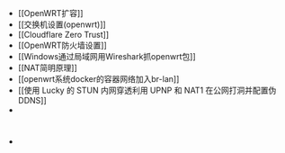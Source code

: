 - [[OpenWRT扩容]]
- [[交换机设置(openwrt)]]
- [[Cloudflare  Zero Trust]]
- [[OpenWRT防火墙设置]]
- [[Windows通过局域网用Wireshark抓openwrt包]]
- [[NAT简明原理]]
- [[openwrt系统docker的容器网络加入br-lan]]
- [[使用 Lucky 的 STUN 内网穿透利用 UPNP 和 NAT1 在公网打洞并配置伪 DDNS]]
-
- #